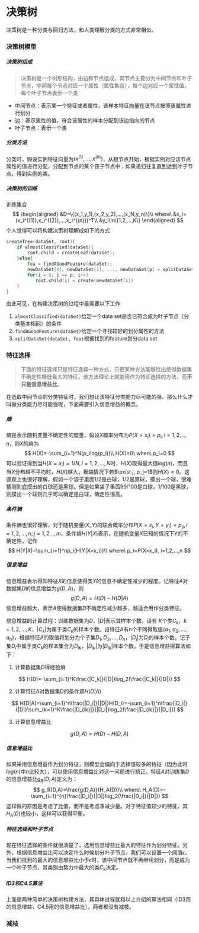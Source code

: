 决策树
=======================
决策树是一种分类与回归方法，和人类理解分类的方式非常相似。

### 决策树模型

##### 决策树组成

> 决策树是一个树形结构，由边和节点组成，其节点主要分为中间节点和叶子节点，中间每个节点对应一个属性（属性集合），每个边对应一个属性值，每个叶子节点表示一个类

- 中间节点：表示某一个特征或者属性，该样本特征向量在该节点按照该属性进行划分
- 边：表示属性的值，符合该属性的样本分配到该边指向的节点
- 叶子节点：表示一个类

##### 分类方法

分类时，假设实例特征向量为$(x^{(1)},...,x^{(n)})$，从根节点开始，根据实例对应该节点属性的值进行分配，分配到节点的某个孩子节点中；如果递归往复直到达到叶子节点，得到实例的类。

##### 决策树的训练

训练集合
$$
\begin{aligned}
&D=\{(x_1,y_1),(x_2,y_2),...,(x_N,y_n)\}\\
where\ &x_i=(x_i^{(1)},x_i^{(2)},...,x_i^{(n)})^T\\
&y_i\in\{1,2,...,K\}
\end{aligned}
$$
个人觉得可以将构建决策树理解成如下的方式

```c++
createTree(dataSet, root){
    if almostClassified(dataSet){
        root.child = createLeaf(dataSet);
    }else{
        fea = findAGoodFeature(dataSet);
        newDataSet[0], newDataSet[1], ..., newDataSet[p] = splitDataSet(dataSet, fea);
        for(i = 0; i <= p; i++)
           root.child[i] = create(newdataSet[i])
    }
}
```

由此可见，在构建决策树的过程中最需要以下工作

1. `almostClassified(dataSet)`给定一个data set是否已符合成为叶子节点（分类基本相同）的条件
2. `findAGoodFeature(dataSet)`给定一个寻找较好的划分属性的方法
3. `splitDataSet(dataSet, fea)`根据找到的feature划分data set

### 特征选择

> 下面的特征选择只是特征选择一种方式，只要某种方法能够找出使得数据集不确定性降低最大的特征，该方法理论上就能用作为特征选择的方法，而**不只是信息增益比**。

在选取中间节点的分类特征时，我们想让该特征分类能力尽可能的强。那么什么才叫做分类能力尽可能强呢，下面需要引入信息增益的概念。

##### 熵

熵是表示随机变量不确定性的度量，假设$X$概率分布为$P(X=x_i) =p_i,   i=1,2,..,n$，则$X$的熵为
$$
H(X)=-\sum_{i=1}^N(p_ilog(p_i))\\
H(X)=0\ when\ p_i=0
$$
可以验证得到当$H(X=x_i)=1/N, i=1,2,...,N$时，$H(X)$取得最大值$log(n)$，而且当$X$分布越不平均时，$H(X)$越大，极端情况下若$\exist j, p_j=1$则$H(X)=0$。这直观上也很好理解，假如一个袋子里面1/2是白球，1/2是黑球，摸出一个球，很难猜测到底摸出的白球还是黑球。但是如果袋子里面99/100是白球，1/100是黑球，则摸出一个球则几乎可以确定是白球，确定性很高。

##### 条件熵

条件熵也很好理解，对于随机变量$(X,Y)$的联合概率分布$P(X=x_i, Y=y_i) = p_{ij}, i=1,2,...,n;j=1,2...,m$，条件熵$H(Y|X)$表示，在随机变量$X$已知的情况下Y的不确定性，记作
$$
H(Y|X)=\sum_{i=1}^np_i(H(Y|X=x_i))\\
where\ p_i=P(X=x_i), i=1,2,...,n
$$

##### 信息增益

信息增益表示得知特征$X$的信息使得类$Y$的信息不确定性减少的程度。记特征$A$对数据集$D$的信息增益为$g(D,A)$，则
$$
g(D,A)=H(D)-H(D|A)
$$
信息增益越大，表示$A​$使得数据集$D​$不确定性减少越多，越适合用作分类特征。

信息增益的计算过程：训练数据集为$D​$，$|D|​$表示其样本个数。设有 $K​$个类$C_k​$，$k=1,2,...,K​$，$|C_k|​$为属于类$C_k​$的样本个数。设特征$A​$有$n​$个不同得取值$\{a_1,a_2,...,a_n\}​$，根据特征$A​$的取值将划分为个子集$D_1,D_2,...,D_n​$，$|D_i|​$为$D_i​$的样本个数。记子集$D_i​$中属于类$C_k​$的样本集合为$D_{ik}​$，$|D_{ik}|​$为$|D_{ik}|​$样本个数。于是信息增益得算法如下：

1. 计算数据集$D$得经验熵

$$
H(D)=-\sum_{i=1}^K\frac{|C_k|}{|D|}log_2(\frac{|C_k|}{|D|})
$$

2. 计算特征$A$对数据集D的条件熵$H(D|A)$

$$
H(D|A)=\sum_{i=1}^n\frac{|D_i|}{|D|}H(D_i)=-\sum_{i=1}^n\frac{|D_i|}{|D|}\sum_{k=1}^K\frac{|D_{ik}|}{|D_i|}log_2(\frac{|D_{ik}|}{|D_i|})
$$

3. 计算信息增益比

$$
g(D,A)=H(D)-H(D,A)
$$

##### 信息增益比

如果采用信息增益作为划分特征，则模型会偏向于选择值较多的特征（因为此时$log(n)$中$n$比较大），可以使用信息增益比对这一问题进行矫正。特征$A$对训练集$D$的信息增益比$g_R(D,A)$定义为：
$$
g_R(D,A)=\frac{g(D,A)}{H_A(D)}\\
where\ H_A(D)=-\sum_{i=1}^{n}\frac{|D_i|}{|D|}log_2(\frac{|D_i|}{|D|})
$$
这样做的原因是考虑了比值，而不是考虑净减少量。对于特征值较少的特征，其$H_A(D)$也较小，这样可以获得平衡。

##### 特征选择和叶子节点

现在特征选择的条件就很清楚了，选用信息增益比最大的特征作为划分特征。另外，根据信息增益比可以决定什么时候划分叶子节点。我们可以设置一个阈值$\epsilon$，当我们找到的最大的信息增益比小于$\epsilon$时，该中间节点就不再继续划分，而是成为一个叶子节点，其类别由势力中最大的类$C_k$决定。

##### ID3和C4.5算法

上面是两种简单的决策树构建方法，其具体过程就和以上介绍的算法相同（ID3用的信息增益，C4.5用的信息增益比），两者都没有减枝。

### 减枝

